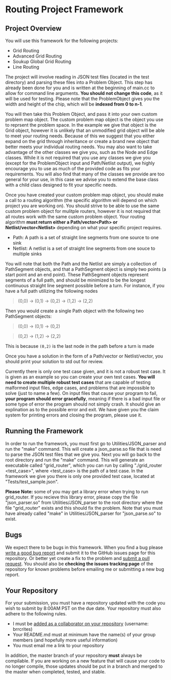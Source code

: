 Routing Project Framework
===============

## Project Overview

You will use this framework for the following projects:

- Grid Routing
- Advanced Grid Routing
- Soukup Global Grid Routing
- Line Routing

The project will involve reading in JSON test files (located in the test directory) and parsing these files into a Problem Object. This step has already been done for you and is written at the beginning of main.cc to allow for command line arguments. **You should not change this code**, as it will be used for testing. Please note that the ProblemObject gives you the width and height of the chip, which will be **indexed from 0 to n-1**.

You will then take this Problem Object, and pass it into your own custom problem map object. The custom problem map object is the object you use to reprsent the problem space. In the example we give that object is the Grid object, however it is unlikely that an unmodified grid object will be able to meet your routing needs. Because of this we suggest that you either expand on the grid through inheritance or create a brand new object that better meets your individual routing needs. You may also want to take advantage of the other classes we give you, such as the Node and Edge classes. While it is not required that you use any classes we give you (except for the ProblemObject input and Path/Netlist output), we highly encourage you to use as much of the provided code as fits your requirements. You will also find that many of the classes we provide are too general for your use, in this case we advise you to extend the base class with a child class designed to fit your specific needs.

Once you have created your custom problem map object, you should make a call to a routing algorithm (the specific algorithm will depend on which project you are working on). You should strive to be able to use the same custom problem object for mulitple routers, however it is not required that all routes work with the same custom problem object. Your routing algorithm **must return either a Path/vector&lt;Path&gt; or Netlist/vector&lt;Netlist&gt;** depending on what your specific project requires. 

- Path: A path is a set of straight line segments from one source to one sink
- Netlist: A netlist is a set of straight line segments from one souce to multiple sinks

You will note that both the Path and the Netlist are simply a collection of PathSegment objects, and that a PathSegment object is simply two points (a start point and an end point). These PathSegment objects represent segments of a full path, and should be minimized to be the longest continuous straight line segment possible before a turn. For instance, if you have a full path utilizing the following nodes

> (0,0) -> (0,1) -> (0,2) -> (1,2) -> (2,2)

Then you would create a single Path object with the following two PathSegment objects:

> (0,0) -> (0,1) -> (0,2)

> (0,2) -> (1,2) -> (2,2)

This is because `(0,2)` is the last node in the path before a turn is made

Once you have a solution in the form of a Path/vector<Path> or Netlist/vector<Netlist>, you should print your solution to std out for review.

Currently there is only one test case given, and it is not a robust test case. It is given as an example so you can create your own test cases. **You will need to create multiple robust test cases** that are capable of testing malformed input files, edge cases, and problems that are impossible to solve (just to name a few). On input files that cause your program to fail, **your program should error gracefully**, meaning if there is a bad input file or some type of error the program should not simply crash. It should give an explination as to the possible error and exit. We have given you the claim system for printing errors and closing the program, please use it.

## Running the Framework

In order to run the framework, you must first go to Utilities/JSON_parser and run the "make" command. This will create a json_parse.so file that is need to parse the JSON test files that we give you. Next you will go back to the root directory and run the "make" command. This will generate an executable called "grid_router", which you can run by calling "./grid_router &lt;test_case&gt;", where &lt;test_case&gt; is the path of a test case. In the framework we give you there is only one provided test case, located at "Tests/test_sample.json".

**Please Note:** some of you may get a library error when trying to run grid_router. If you recieve this library error, please copy the file "json_parser.so" from Utilities/JSON_parser to the root directory where the file "grid_router" exists and this should fix the problem. Note that you must have already called "make" in Utilities/JSON_parser for "json_parse.so" to exist.

## Bugs

We expect there to be bugs in this framework. When you find a bug please [write a good bug report](http://www.chiark.greenend.org.uk/~sgtatham/bugs.html) and submit it to the GitHub issues page for this repository. Or better yet create a fix to the problem and [submit a pull request](https://help.github.com/articles/using-pull-requests/). You should also be **checking the issues tracking page** of the repository for known problems before emailing me or submitting a new bug report.

## Your Repository

For your submission, you must have a repository updated with the code you wish to submit by 8:00AM PST on the due date. Your repository must also adhere to the following rules.

- I must be [added as a collaborator on your repository](https://help.github.com/articles/adding-collaborators-to-a-personal-repository/) (username: brrcrites)
- Your README.md must at minimum have the name(s) of your group members (and hopefully more useful information)
- You must email me a link to your repository

In addition, the master branch of your repository **must** always be compilable. If you are working on a new feature that will cause your code to no longer compile, those updates should be put in a branch and merged to the master when completed, tested, and stable.

